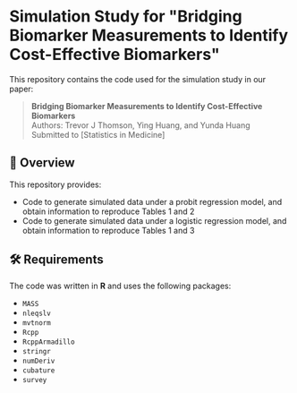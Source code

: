 # Simulation Study for "Bridging Biomarker Measurements to Identify Cost-Effective Biomarkers"

This repository contains the code used for the simulation study in our paper:

> **Bridging Biomarker Measurements to Identify Cost-Effective Biomarkers**  
> Authors: Trevor J Thomson, Ying Huang, and Yunda Huang  
> Submitted to [Statistics in Medicine]

## 📌 Overview
This repository provides:
- Code to generate simulated data under a probit regression model, and obtain information to reproduce Tables 1 and 2
- Code to generate simulated data under a logistic regression model, and obtain information to reproduce Tables 1 and 3

## 🛠️ Requirements
The code was written in **R** and uses the following packages:
- `MASS`
- `nleqslv`
- `mvtnorm`
- `Rcpp`
- `RcppArmadillo`
- `stringr`
- `numDeriv`
- `cubature`
- `survey` 
